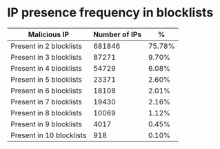 # IP presence frequency in blocklists
| Malicious IP | Number of IPs | % |
|----|----|----|
| Present in 2 blocklists | 681846 | 75.78% |
| Present in 3 blocklists | 87271 | 9.70% |
| Present in 4 blocklists | 54729 | 6.08% |
| Present in 5 blocklists | 23371 | 2.60% |
| Present in 6 blocklists | 18108 | 2.01% |
| Present in 7 blocklists | 19430 | 2.16% |
| Present in 8 blocklists | 10069 | 1.12% |
| Present in 9 blocklists | 4017 | 0.45% |
| Present in 10 blocklists | 918 | 0.10% |

